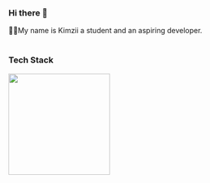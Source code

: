 ### Hi there 👋

👨🏼My name is Kimzii a student and an aspiring developer. 
<br/>
<br/>
### Tech Stack 
<p>
  <img src="https://icons8.com/icon/13679/java" width="200"/>
</p>

